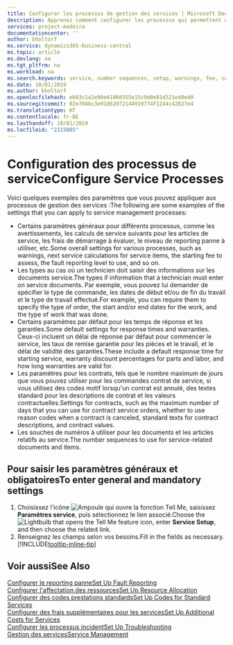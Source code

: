 ```yaml
---
title: Configurer les processus de gestion des services | Microsoft Docs
description: Apprenez comment configurer les processus qui permettent de vérifier que les clients sont satisfaits de votre service client.
services: project-madeira
documentationcenter: ''
author: bholtorf
ms.service: dynamics365-business-central
ms.topic: article
ms.devlang: na
ms.tgt_pltfrm: na
ms.workload: na
ms.search.keywords: service, number sequences, setup, warnings, fee, contracts, warranties
ms.date: 10/01/2019
ms.author: bholtorf
ms.openlocfilehash: eb83c1a2e90e81060355e15c9d0e81d321ed8ed0
ms.sourcegitcommit: 02e704bc3e01d62072144919774f1244c42827e4
ms.translationtype: HT
ms.contentlocale: fr-BE
ms.lasthandoff: 10/01/2019
ms.locfileid: "2315865"
---
```

# <a name="configure-service-processes"></a><span data-ttu-id="7ed9c-103">Configuration des processus de service</span><span class="sxs-lookup"><span data-stu-id="7ed9c-103">Configure Service Processes</span></span>
<span data-ttu-id="7ed9c-104">Voici quelques exemples des paramètres que vous pouvez appliquer aux processus de gestion des services :</span><span class="sxs-lookup"><span data-stu-id="7ed9c-104">The following are some examples of the settings that you can apply to service management processes:</span></span>  
  
* <span data-ttu-id="7ed9c-105">Certains paramètres généraux pour différents processus, comme les avertissements, les calculs de service suivants pour les articles de service, les frais de démarrage à évaluer, le niveau de reporting panne à utiliser, etc.</span><span class="sxs-lookup"><span data-stu-id="7ed9c-105">Some overall settings for various processes, such as warnings, next service calculations for service items, the starting fee to assess, the fault reporting level to use, and so on.</span></span>  
* <span data-ttu-id="7ed9c-106">Les types au cas où un technicien doit saisir des informations sur les documents service.</span><span class="sxs-lookup"><span data-stu-id="7ed9c-106">The types if information that a technician must enter on service documents.</span></span> <span data-ttu-id="7ed9c-107">Par exemple, vous pouvez lui demander de spécifier le type de commande, les dates de début et/ou de fin du travail et le type de travail effectué.</span><span class="sxs-lookup"><span data-stu-id="7ed9c-107">For example, you can require them to specify the type of order, the start and/or end dates for the work, and the type of work that was done.</span></span>  
* <span data-ttu-id="7ed9c-108">Certains paramètres par défaut pour les temps de réponse et les garanties.</span><span class="sxs-lookup"><span data-stu-id="7ed9c-108">Some default settings for response times and warranties.</span></span> <span data-ttu-id="7ed9c-109">Ceux-ci incluent un délai de réponse par défaut pour commencer le service, les taux de remise garantie pour les pièces et le travail, et le délai de validité des garanties.</span><span class="sxs-lookup"><span data-stu-id="7ed9c-109">These include a default response time for starting service, warranty discount percentages for parts and labor, and how long warranties are valid for.</span></span>  
* <span data-ttu-id="7ed9c-110">Les paramètres pour les contrats, tels que le nombre maximum de jours que vous pouvez utiliser pour les commandes contrat de service, si vous utilisez des codes motif lorsqu'un contrat est annulé, des textes standard pour les descriptions de contrat et les valeurs contractuelles.</span><span class="sxs-lookup"><span data-stu-id="7ed9c-110">Settings for contracts, such as the maximum number of days that you can use for contract service orders, whether to use reason codes when a contract is canceled, standard texts for contract descriptions, and contract values.</span></span>  
* <span data-ttu-id="7ed9c-111">Les souches de numéros à utiliser pour les documents et les articles relatifs au service.</span><span class="sxs-lookup"><span data-stu-id="7ed9c-111">The number sequences to use for service-related documents and items.</span></span>  

## <a name="to-enter-general-and-mandatory-settings"></a><span data-ttu-id="7ed9c-112">Pour saisir les paramètres généraux et obligatoires</span><span class="sxs-lookup"><span data-stu-id="7ed9c-112">To enter general and mandatory settings</span></span>
1. <span data-ttu-id="7ed9c-113">Choisissez l'icône ![Ampoule qui ouvre la fonction Tell Me](media/ui-search/search_small.png "Dites-moi ce que vous voulez faire"), saisissez **Paramètres service**, puis sélectionnez le lien associé.</span><span class="sxs-lookup"><span data-stu-id="7ed9c-113">Choose the ![Lightbulb that opens the Tell Me feature](media/ui-search/search_small.png "Tell me what you want to do") icon, enter **Service Setup**, and then choose the related link.</span></span>
2. <span data-ttu-id="7ed9c-114">Renseignez les champs selon vos besoins.</span><span class="sxs-lookup"><span data-stu-id="7ed9c-114">Fill in the fields as necessary.</span></span> [!INCLUDE[tooltip-inline-tip](includes/tooltip-inline-tip_md.md)]  

## <a name="see-also"></a><span data-ttu-id="7ed9c-115">Voir aussi</span><span class="sxs-lookup"><span data-stu-id="7ed9c-115">See Also</span></span>  
[<span data-ttu-id="7ed9c-116">Configurer le reporting panne</span><span class="sxs-lookup"><span data-stu-id="7ed9c-116">Set Up Fault Reporting</span></span>](service-how-setup-fault-reporting.md)  
[<span data-ttu-id="7ed9c-117">Configurer l'affectation des ressources</span><span class="sxs-lookup"><span data-stu-id="7ed9c-117">Set Up Resource Allocation</span></span>](service-how-setup-resource-allocation.md)  
[<span data-ttu-id="7ed9c-118">Configurer des codes prestations standards</span><span class="sxs-lookup"><span data-stu-id="7ed9c-118">Set Up Codes for Standard Services</span></span>](service-how-setup-service-coding.md)  
[<span data-ttu-id="7ed9c-119">Configurer des frais supplémentaires pour les services</span><span class="sxs-lookup"><span data-stu-id="7ed9c-119">Set Up Additional Costs for Services</span></span>](service-how-setup-service-costs-pricing.md)  
[<span data-ttu-id="7ed9c-120">Configurer les processus incident</span><span class="sxs-lookup"><span data-stu-id="7ed9c-120">Set Up Troubleshooting</span></span>](service-how-setup-troubleshooting.md)  
[<span data-ttu-id="7ed9c-121">Gestion des services</span><span class="sxs-lookup"><span data-stu-id="7ed9c-121">Service Management</span></span>](service-service.md)  
